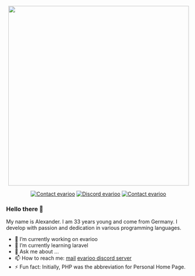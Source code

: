 <p align="center"><a href="https://www.evarioo.de" target="_blank"><img src="https://media.evarioo.de/github/github-logo.png" width="493" /></a></p>

<p align="center">
<a href="mailto:info@evarioo.de?subject=Contact about github.com/evarioooo"><img src="https://img.shields.io/static/v1?label=E-Mail&message=info@evarioo.de&color=ffba00&style=for-the-badge" alt="Contact evarioo" /></a>
<a href="https://discord.com/invite/xAnwrrN9AT"><img src="https://img.shields.io/discord/1180128790580572272?style=for-the-badge&label=Discord&color=ffba00" alt="Discord evarioo" /></a>
<a href="mailto://info@evarioo.de"><img src="https://img.shields.io/github/followers/evarioooo?style=for-the-badge&label=Fans&color=ffba00" alt="Contact evarioo" /></a>
</p>

### Hello there 🌻

My name is Alexander. I am 33 years young and come from Germany. I develop with passion and dedication in various programming languages.

- 🔭 I’m currently working on evarioo
- 🌱 I’m currently learning laravel
- 💬 Ask me about ...
- 📫 How to reach me: [mail](mailto:info@evarioo.de) [evarioo discord server](https://discord.com/invite/xAnwrrN9AT)
- ⚡ Fun fact: Initially, PHP was the abbreviation for Personal Home Page.
